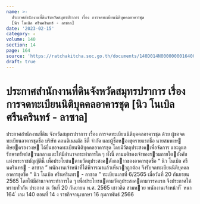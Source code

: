 ```yaml
---
name: >-
  ประกาศสำนักงานที่ดินจังหวัดสมุทรปราการ เรื่อง การจดทะเบียนนิติบุคคลอาคารชุด
  [นิว โนเบิล ศรีนครินทร์ - ลาซาล]
date: '2023-02-15'
category: ง
volume: 140
section: 14
page: 164
source: 'https://ratchakitcha.soc.go.th/documents/140D014N0000000016400.pdf'
draft: true
---
```


# ประกาศสำนักงานที่ดินจังหวัดสมุทรปราการ เรื่อง การจดทะเบียนนิติบุคคลอาคารชุด [นิว โนเบิล ศรีนครินทร์ - ลาซาล]

ประกาศสํานักงานที่ดิน จังหวัดสมุทรปราการ เรื่อง การจดทะเบียนนิติบุคคลอาคารชุด ด้วย ผู้ขอจดทะเบียนอาคารชุดชื่อ บริษัท คอนติเนนตัล ซิตี้ จํากัด และผู้ซื้อหองชุดรายแรกชื่อ นายสมพงษ ศิษยครองวงษ ได้ยื่นขอจดทะเบียนนิติบุคคลอาคารชุด โดยมีวัตถุประสงคเพื่อจัดการ และดูแลรักษาทรัพย์สวนกลางและให้มีอํานาจกระทําการใด ๆ ทั้งนี้ ตามมติของเจ้าของรวมภายใตบังคับ แห่งพระราชบัญญัตินี้ เพื่อประโยชนตามวัตถุประสงคดังกลาวของอาคารชุดชื่อ “ นิว โนเบิล ศรีนครินทร - ลาซาล ” พนักงานเจ้าหน้าที่ได้พิจารณาแล้วเห็นวาถูกต้อง จึงรับจดทะเบียนนิติบุคคลอาคารชุดชื่อ “ นิว โนเบิล ศรีนครินทร - ลาซาล ” ทะเบียนเลขที่ 6/2565 เมื่อวันที่ 20 กันยายน 2565 โดยให้มีอํานาจกระทําการใด ๆ เพื่อประโยชนตามวัตถุประสงคตามวรรคแรก จึงประกาศให้ทราบทั่วกัน ประกาศ ณ วันที่ 20 กันยายน พ.ศ. 2565 เชาวลิต สามหวย พนักงานเจ้าหน้าที่ ้ หนา 164 ่ เลม 140 ตอนที่ 14 ง ราชกิจจานุเบกษา 16 กุมภาพันธ์ 2566
